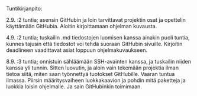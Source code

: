 Tuntikirjanpito:

2.9. :2 tuntia; asensin GitHubin ja loin tarvittavat projektin osat ja opettelin käyttämään GitHubia. 
Aloitin kirjoittamaan ohjelman kuvausta.

4.9. :2 tuntia; tuskailin .md tiedostojen luomisen kanssa ainakin puoli tuntia, kunnes tajusin että tiedostot voi tehdä 
suoraan GitHubin sivuille. Kirjoitin deadlineen vaadittavat asiat loppuun ohjelmakuvaukseen.

8.9. :3 tuntia; onnistuin sähläämään SSH-avainten kanssa, ja tuskailin niiden kanssa yli tunnin. Sitten luovutin, ja aloin vain tekemään projektia ilman tietoa siitä, miten saan työnnettyä tuotokset GitHubille. Vaaran tuntua ilmassa. Piirsin määritysvaiheen luokkakaavion ja pohdin mitä paketteja ja luokkia loisin ohjelmalle. Ja sain GitHubinkin toimimaan.
